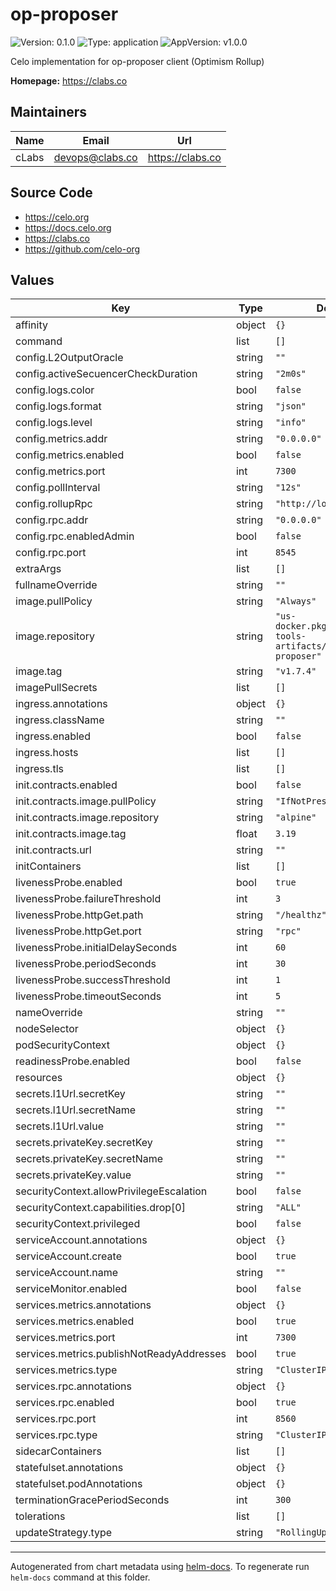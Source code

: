 # op-proposer

![Version: 0.1.0](https://img.shields.io/badge/Version-0.1.0-informational?style=flat-square) ![Type: application](https://img.shields.io/badge/Type-application-informational?style=flat-square) ![AppVersion: v1.0.0](https://img.shields.io/badge/AppVersion-v1.0.0-informational?style=flat-square)

Celo implementation for op-proposer client (Optimism Rollup)

**Homepage:** <https://clabs.co>

## Maintainers

| Name | Email | Url |
| ---- | ------ | --- |
| cLabs | <devops@clabs.co> | <https://clabs.co> |

## Source Code

* <https://celo.org>
* <https://docs.celo.org>
* <https://clabs.co>
* <https://github.com/celo-org>

## Values

| Key | Type | Default | Description |
|-----|------|---------|-------------|
| affinity | object | `{}` |  |
| command | list | `[]` |  |
| config.L2OutputOracle | string | `""` |  |
| config.activeSecuencerCheckDuration | string | `"2m0s"` |  |
| config.logs.color | bool | `false` |  |
| config.logs.format | string | `"json"` |  |
| config.logs.level | string | `"info"` |  |
| config.metrics.addr | string | `"0.0.0.0"` |  |
| config.metrics.enabled | bool | `false` |  |
| config.metrics.port | int | `7300` |  |
| config.pollInterval | string | `"12s"` |  |
| config.rollupRpc | string | `"http://localhost:8547"` |  |
| config.rpc.addr | string | `"0.0.0.0"` |  |
| config.rpc.enabledAdmin | bool | `false` |  |
| config.rpc.port | int | `8545` |  |
| extraArgs | list | `[]` |  |
| fullnameOverride | string | `""` |  |
| image.pullPolicy | string | `"Always"` |  |
| image.repository | string | `"us-docker.pkg.dev/oplabs-tools-artifacts/images/op-proposer"` |  |
| image.tag | string | `"v1.7.4"` |  |
| imagePullSecrets | list | `[]` |  |
| ingress.annotations | object | `{}` |  |
| ingress.className | string | `""` |  |
| ingress.enabled | bool | `false` |  |
| ingress.hosts | list | `[]` |  |
| ingress.tls | list | `[]` |  |
| init.contracts.enabled | bool | `false` |  |
| init.contracts.image.pullPolicy | string | `"IfNotPresent"` |  |
| init.contracts.image.repository | string | `"alpine"` |  |
| init.contracts.image.tag | float | `3.19` |  |
| init.contracts.url | string | `""` |  |
| initContainers | list | `[]` |  |
| livenessProbe.enabled | bool | `true` |  |
| livenessProbe.failureThreshold | int | `3` |  |
| livenessProbe.httpGet.path | string | `"/healthz"` |  |
| livenessProbe.httpGet.port | string | `"rpc"` |  |
| livenessProbe.initialDelaySeconds | int | `60` |  |
| livenessProbe.periodSeconds | int | `30` |  |
| livenessProbe.successThreshold | int | `1` |  |
| livenessProbe.timeoutSeconds | int | `5` |  |
| nameOverride | string | `""` |  |
| nodeSelector | object | `{}` |  |
| podSecurityContext | object | `{}` |  |
| readinessProbe.enabled | bool | `false` |  |
| resources | object | `{}` |  |
| secrets.l1Url.secretKey | string | `""` |  |
| secrets.l1Url.secretName | string | `""` |  |
| secrets.l1Url.value | string | `""` |  |
| secrets.privateKey.secretKey | string | `""` |  |
| secrets.privateKey.secretName | string | `""` |  |
| secrets.privateKey.value | string | `""` |  |
| securityContext.allowPrivilegeEscalation | bool | `false` |  |
| securityContext.capabilities.drop[0] | string | `"ALL"` |  |
| securityContext.privileged | bool | `false` |  |
| serviceAccount.annotations | object | `{}` |  |
| serviceAccount.create | bool | `true` |  |
| serviceAccount.name | string | `""` |  |
| serviceMonitor.enabled | bool | `false` |  |
| services.metrics.annotations | object | `{}` |  |
| services.metrics.enabled | bool | `true` |  |
| services.metrics.port | int | `7300` |  |
| services.metrics.publishNotReadyAddresses | bool | `true` |  |
| services.metrics.type | string | `"ClusterIP"` |  |
| services.rpc.annotations | object | `{}` |  |
| services.rpc.enabled | bool | `true` |  |
| services.rpc.port | int | `8560` |  |
| services.rpc.type | string | `"ClusterIP"` |  |
| sidecarContainers | list | `[]` |  |
| statefulset.annotations | object | `{}` |  |
| statefulset.podAnnotations | object | `{}` |  |
| terminationGracePeriodSeconds | int | `300` |  |
| tolerations | list | `[]` |  |
| updateStrategy.type | string | `"RollingUpdate"` |  |

----------------------------------------------
Autogenerated from chart metadata using [helm-docs](https://github.com/norwoodj/helm-docs). To regenerate run `helm-docs` command at this folder.
